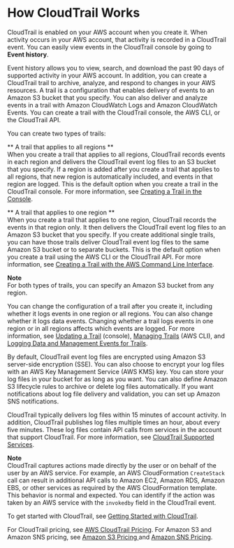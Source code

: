 # How CloudTrail Works<a name="how-cloudtrail-works"></a>

CloudTrail is enabled on your AWS account when you create it\. When activity occurs in your AWS account, that activity is recorded in a CloudTrail event\. You can easily view events in the CloudTrail console by going to **Event history**\. 

 Event history allows you to view, search, and download the past 90 days of supported activity in your AWS account\. In addition, you can create a CloudTrail trail to archive, analyze, and respond to changes in your AWS resources\. A trail is a configuration that enables delivery of events to an Amazon S3 bucket that you specify\. You can also deliver and analyze events in a trail with Amazon CloudWatch Logs and Amazon CloudWatch Events\. You can create a trail with the CloudTrail console, the AWS CLI, or the CloudTrail API\. 

You can create two types of trails:

** A trail that applies to all regions **  
When you create a trail that applies to all regions, CloudTrail records events in each region and delivers the CloudTrail event log files to an S3 bucket that you specify\. If a region is added after you create a trail that applies to all regions, that new region is automatically included, and events in that region are logged\. This is the default option when you create a trail in the CloudTrail console\. For more information, see [Creating a Trail in the Console](cloudtrail-create-a-trail-using-the-console-first-time.md#creating-a-trail-in-the-console)\.

** A trail that applies to one region **  
When you create a trail that applies to one region, CloudTrail records the events in that region only\. It then delivers the CloudTrail event log files to an Amazon S3 bucket that you specify\. If you create additional single trails, you can have those trails deliver CloudTrail event log files to the same Amazon S3 bucket or to separate buckets\. This is the default option when you create a trail using the AWS CLI or the CloudTrail API\. For more information, see [Creating a Trail with the AWS Command Line Interface](cloudtrail-create-and-update-a-trail-by-using-the-aws-cli.md)\.

**Note**  
For both types of trails, you can specify an Amazon S3 bucket from any region\.

You can change the configuration of a trail after you create it, including whether it logs events in one region or all regions\. You can also change whether it logs data events\. Changing whether a trail logs events in one region or in all regions affects which events are logged\. For more information, see [Updating a Trail](cloudtrail-update-a-trail-console.md) \(console\), [Managing Trails](cloudtrail-create-and-update-a-trail-by-using-the-aws-cli.md#cloudtrail-additional-cli-commands) \(AWS CLI\), and [Logging Data and Management Events for Trails](logging-management-and-data-events-with-cloudtrail.md)\.

By default, CloudTrail event log files are encrypted using Amazon S3 server\-side encryption \(SSE\)\. You can also choose to encrypt your log files with an AWS Key Management Service \(AWS KMS\) key\. You can store your log files in your bucket for as long as you want\. You can also define Amazon S3 lifecycle rules to archive or delete log files automatically\. If you want notifications about log file delivery and validation, you can set up Amazon SNS notifications\.

CloudTrail typically delivers log files within 15 minutes of account activity\. In addition, CloudTrail publishes log files multiple times an hour, about every five minutes\. These log files contain API calls from services in the account that support CloudTrail\. For more information, see [CloudTrail Supported Services](cloudtrail-supported-services.md)\.

**Note**  
CloudTrail captures actions made directly by the user or on behalf of the user by an AWS service\. For example, an AWS CloudFormation `CreateStack` call can result in additional API calls to Amazon EC2, Amazon RDS, Amazon EBS, or other services as required by the AWS CloudFormation template\. This behavior is normal and expected\. You can identify if the action was taken by an AWS service with the `invokedby` field in the CloudTrail event\.

To get started with CloudTrail, see [Getting Started with CloudTrail](cloudtrail-getting-started.md)\.

For CloudTrail pricing, see [AWS CloudTrail Pricing](https://aws.amazon.com/cloudtrail/pricing/)\. For Amazon S3 and Amazon SNS pricing, see [Amazon S3 Pricing ](https://aws.amazon.com/s3/pricing/) and [Amazon SNS Pricing](https://aws.amazon.com/sns/pricing/)\.